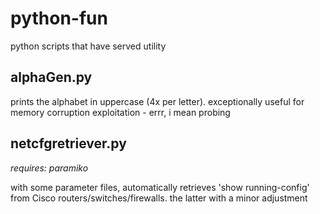 # python-fun
python scripts that have served utility

## alphaGen.py
prints the alphabet in uppercase (4x per letter).  exceptionally useful for memory corruption exploitation - errr, i mean probing

## netcfgretriever.py
*requires: paramiko*

with some parameter files, automatically retrieves 'show running-config' from Cisco routers/switches/firewalls.  the latter with a minor adjustment
